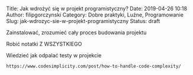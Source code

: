 Title: Jak wdrożyć się w projekt programistyczny?
Date: 2019-04-26 10:18
Author: filipgorczynski
Category: Dobre praktyki, Luźne, Programowanie
Slug: jak-wdrozyc-sie-w-projekt-programistyczny
Status: draft

Zainstalować, zrozumieć cały proces budowania projektu

Robić notatki Z WSZYSTKIEGO

Wiedzieć jak odpalać testy w projekcie

`https://www.codesimplicity.com/post/how-to-handle-code-complexity/`

 

 
